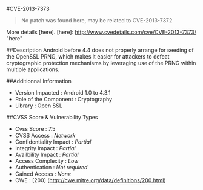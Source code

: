 #CVE-2013-7373
> No patch was found here, may be related to CVE-2013-7372

More details [here].
[here]: http://www.cvedetails.com/cve/CVE-2013-7373/ "here"

##Description
Android before 4.4 does not properly arrange for seeding of the OpenSSL PRNG, which makes it easier for attackers to defeat cryptographic protection mechanisms by leveraging use of the PRNG within multiple applications.	

##Additionnal Information
* Version Impacted : Android 1.0 to 4.3.1
* Role of the Component : Cryptography
* Library : Open SSL

##CVSS Score & Vulnerability Types
* Cvss Score : 7.5
* CVSS Access : *Network*
* Confidentiality Impact : *Partial*
* Integrity Impact : *Partial*
* Availbility Impact : *Partial*
* Access Complexity : *Low*
* Authentication : *Not required*
* Gained Access : *None*
* CWE : [200] (http://cwe.mitre.org/data/definitions/200.html) 
